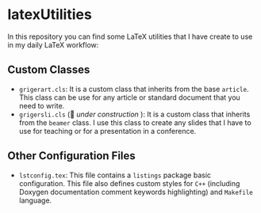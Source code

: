 # latexUtilities
In this repository you can find some LaTeX utilities that I have create to use in my daily LaTeX workflow:

## Custom Classes

- `grigerart.cls`: It is a custom class that inherits from the base `article`. This class can be use for any article or standard document that you need to write.
- `grigersli.cls` (:construction_worker: _under construction_ ): It is a custom class that inherits from the `beamer` class. I use this class to create any slides that I have to use for teaching or for a presentation in a conference.

## Other Configuration Files

- `lstconfig.tex`: This file contains a `listings` package basic configuration. This file also defines custom styles for `C++` (including Doxygen documentation comment keywords highlighting) and `Makefile` language. 
